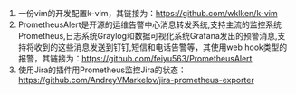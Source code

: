 1. 一份vim的开发配置k-vim，其链接为：https://github.com/wklken/k-vim
2. PrometheusAlert是开源的运维告警中心消息转发系统,支持主流的监控系统Prometheus,日志系统Graylog和数据可视化系统Grafana发出的预警消息,支持将收到的这些消息发送到钉钉,短信和电话告警等，其使用web hook类型的报警，其链接为：https://github.com/feiyu563/PrometheusAlert
3. 使用Jira的插件用Prometheus监控Jira的状态：https://github.com/AndreyVMarkelov/jira-prometheus-exporter